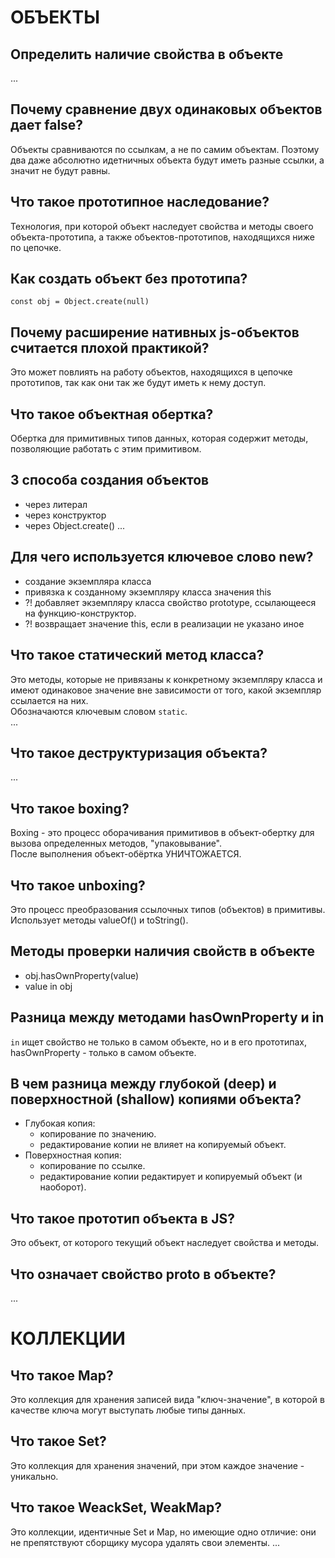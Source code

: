 # ОБЪЕКТЫ
## Определить наличие свойства в объекте
...

## Почему сравнение двух одинаковых объектов дает false?
Объекты сравниваются по ссылкам, а не по самим объектам. Поэтому два даже абсолютно идетничных объекта будут иметь разные ссылки, а значит не будут равны.

## Что такое прототипное наследование?
Технология, при которой объект наследует свойства и  методы своего объекта-прототипа, а также объектов-прототипов, находящихся ниже по цепочке.

## Как создать объект без прототипа?
```
const obj = Object.create(null)
```

## Почему расширение нативных js-объектов считается плохой практикой?
Это может повлиять на работу объектов, находящихся в цепочке прототипов, так как они так же будут иметь к нему доступ.

## Что такое объектная обертка?
Обертка для примитивных типов данных, которая содержит методы, позволяющие работать с этим примитивом.

## 3 способа создания объектов
- через литерал
- через конструктор
- через Object.create()
...

## Для чего используется ключевое слово new?
- создание экземпляра класса
- привязка к созданному экземпляру класса значения this
- ?! добавляет экземпляру класса свойство prototype, ссылающееся на функцию-конструктор.
- ?! возвращает значение this, если в реализации не указано иное

## Что такое статический метод класса?
Это методы, которые не привязаны к конкретному экземпляру класса и имеют одинаковое значение вне зависимости от того, какой экземпляр ссылается на них.  
Обозначаются ключевым словом `static`.  
...

## Что такое деструктуризация объекта?
...

## Что такое boxing?
Boxing - это процесс оборачивания примитивов в объект-обертку для вызова определенных методов, "упаковывание".  
После выполнения объект-обёртка УНИЧТОЖАЕТСЯ.

## Что такое unboxing?
Это процесс преобразования ссылочных типов (объектов) в примитивы.  
Использует методы valueOf() и toString().

## Методы проверки наличия свойств в объекте
- obj.hasOwnProperty(value)
- value in obj

## Разница между методами hasOwnProperty и in
`in` ищет свойство не только в самом объекте, но и в его прототипах, hasOwnProperty - только в самом объекте.

## В чем разница между глубокой (deep) и поверхностной (shallow) копиями объекта?
- Глубокая копия:
  - копирование по значению.
  - редактирование копии не влияет на копируемый объект. 
- Поверхностная копия:
  - копирование по ссылке.
  - редактирование копии редактирует и копируемый объект (и наоборот). 

## Что такое прототип объекта в JS?
Это объект, от которого текущий объект наследует свойства и методы.

## Что означает свойство __proto__ в объекте?
...




# КОЛЛЕКЦИИ
## Что такое Map?
Это коллекция для хранения записей вида "ключ-значение", в которой в качестве ключа могут выступать любые типы данных.

## Что такое Set?
Это коллекция для хранения значений, при этом каждое значение - уникально.

## Что такое WeackSet, WeakMap?
Это коллекции, идентичные Set и Map, но имеющие одно отличие: они не препятствуют сборщику мусора удалять свои элементы.
...